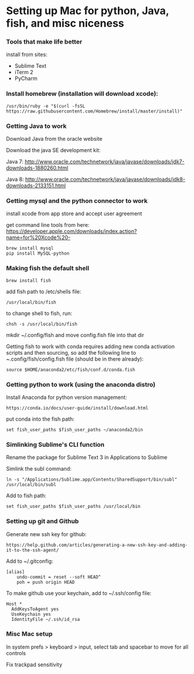 # Setting up Mac for python, Java, fish, and misc niceness

### Tools that make life better
install from sites:
* Sublime Text
* iTerm 2
* PyCharm

### Install homebrew (installation will download xcode):

    /usr/bin/ruby -e "$(curl -fsSL https://raw.githubusercontent.com/Homebrew/install/master/install)"

### Getting Java to work
Download Java from the oracle website

Download the java SE development kit:

   Java 7:  http://www.oracle.com/technetwork/java/javase/downloads/jdk7-downloads-1880260.html
   
   Java 8:  http://www.oracle.com/technetwork/java/javase/downloads/jdk8-downloads-2133151.html

### Getting mysql and the python connector to work
install xcode from app store and accept user agreement

get command line tools from here: https://developer.apple.com/downloads/index.action?name=for%20Xcode%20-
   
    brew install mysql
    pip install MySQL-python

### Making fish the default shell

    brew install fish
    
add fish path to /etc/shells file:

    /usr/local/bin/fish

to change shell to fish, run:

    chsh -s /usr/local/bin/fish
    
mkdir ~/.config/fish and move config.fish file into that dir

Getting fish to work with conda requires adding new conda activation scripts and then sourcing, so add the following line to ~.config/fish/config.fish file (should be in there already):

    source $HOME/anaconda2/etc/fish/conf.d/conda.fish
    
### Getting python to work (using the anaconda distro)

Install Anaconda for python version management:

    https://conda.io/docs/user-guide/install/download.html

put conda into the fish path:

    set fish_user_paths $fish_user_paths ~/anaconda2/bin

### Simlinking Sublime's CLI function

Rename the package for Sublime Text 3 in Applications to Sublime
    
Simlink the subl command:

    ln -s "/Applications/Sublime.app/Contents/SharedSupport/bin/subl" /usr/local/bin/subl

Add to fish path:

    set fish_user_paths $fish_user_paths /usr/local/bin

### Setting up git and Github

Generate new ssh key for github:

    https://help.github.com/articles/generating-a-new-ssh-key-and-adding-it-to-the-ssh-agent/

Add to ~/.gitconfig:

    [alias]
        undo-commit = reset --soft HEAD^
        poh = push origin HEAD

To make github use your keychain, add to ~/.ssh/config file:

    Host *
      AddKeysToAgent yes
      UseKeychain yes
      IdentityFile ~/.ssh/id_rsa

### Misc Mac setup

In system prefs > keyboard > input, select tab and spacebar to move for all controls

Fix trackpad sensitivity
